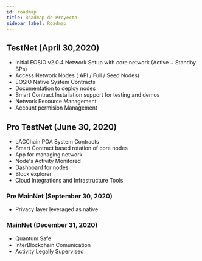 ```yaml
---
id: roadmap
title: Roadmap de Proyecto
sidebar_label: Roadmap
---
```


## TestNet (April 30,2020)
- Initial EOSIO v2.0.4  Network Setup with core network (Active + Standby BPs)
- Access Network Nodes ( API / Full / Seed  Nodes)
- EOSIO Native System Contracts
- Documentation to deploy nodes
- Smart Contract Installation support for testing and demos
- Network Resource Management 
- Account permision Management

## Pro TestNet (June 30, 2020)
- LACChain POA System Contracts
- Smart Contract based rotation of core nodes
- App for managing network
- Node's Activity Monitored
- Dashboard for nodes
- Block explorer
- Cloud Integrations and Infrastructure Tools

### Pre MainNet (September 30, 2020)
- Privacy layer leveraged as native

### MainNet (December 31, 2020)
- Quantum Safe
- InterBlockchain Comunication
- Activity Legally Supervised

